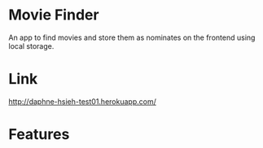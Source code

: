 # Movie Finder
An app to find movies and store them as nominates on the frontend using local storage. 

# Link
http://daphne-hsieh-test01.herokuapp.com/

# Features


